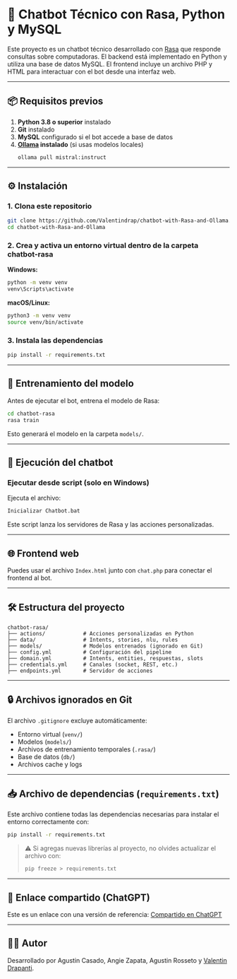 # 🤖 Chatbot Técnico con Rasa, Python y MySQL

Este proyecto es un chatbot técnico desarrollado con [Rasa](https://rasa.com/) que responde consultas sobre computadoras. El backend está implementado en Python y utiliza una base de datos MySQL. El frontend incluye un archivo PHP y HTML para interactuar con el bot desde una interfaz web.

---

## 📦 Requisitos previos

1. **Python 3.8 o superior** instalado
2. **Git** instalado
3. **MySQL** configurado si el bot accede a base de datos
4. **[Ollama](https://ollama.com/) instalado** (si usas modelos locales)
   ```bash
   ollama pull mistral:instruct
   ```

---

## ⚙️ Instalación

### 1. Clona este repositorio

```bash
git clone https://github.com/Valentindrap/chatbot-with-Rasa-and-Ollama.git
cd chatbot-with-Rasa-and-Ollama
```

### 2. Crea y activa un entorno virtual dentro de la carpeta chatbot-rasa

**Windows:**
```bash
python -m venv venv
venv\Scripts\activate
```

**macOS/Linux:**
```bash
python3 -m venv venv
source venv/bin/activate
```

### 3. Instala las dependencias

```bash
pip install -r requirements.txt
```

---

## 🧠 Entrenamiento del modelo

Antes de ejecutar el bot, entrena el modelo de Rasa:

```bash
cd chatbot-rasa
rasa train
```

Esto generará el modelo en la carpeta `models/`.

---

## 🚀 Ejecución del chatbot

### Ejecutar desde script (solo en Windows)

Ejecuta el archivo:
```bash
Inicializar Chatbot.bat
```

Este script lanza los servidores de Rasa y las acciones personalizadas.


---

## 🌐 Frontend web

Puedes usar el archivo `Index.html` junto con `chat.php` para conectar el frontend al bot.

---

## 🛠️ Estructura del proyecto

```
chatbot-rasa/
├── actions/            # Acciones personalizadas en Python
├── data/               # Intents, stories, nlu, rules
├── models/             # Modelos entrenados (ignorado en Git)
├── config.yml          # Configuración del pipeline
├── domain.yml          # Intents, entities, respuestas, slots
├── credentials.yml     # Canales (socket, REST, etc.)
├── endpoints.yml       # Servidor de acciones
```

---

## 🔒 Archivos ignorados en Git

El archivo `.gitignore` excluye automáticamente:

- Entorno virtual (`venv/`)
- Modelos (`models/`)
- Archivos de entrenamiento temporales (`.rasa/`)
- Base de datos (`db/`)
- Archivos cache y logs

---

## 📥 Archivo de dependencias (`requirements.txt`)

Este archivo contiene todas las dependencias necesarias para instalar el entorno correctamente con:

```bash
pip install -r requirements.txt
```

> ⚠️ Si agregas nuevas librerías al proyecto, no olvides actualizar el archivo con:
>
> ```bash
> pip freeze > requirements.txt
> ```

---

## 🧪 Enlace compartido (ChatGPT)

Este es un enlace con una versión de referencia:
[Compartido en ChatGPT](https://chatgpt.com/share/686362cb-616c-800a-b3f6-d3e709663ba4)

---

## 🧑‍💻 Autor

Desarrollado por Agustin Casado, Angie Zapata, Agustin Rosseto y [Valentin Drapanti](https://github.com/Valentindrap).
